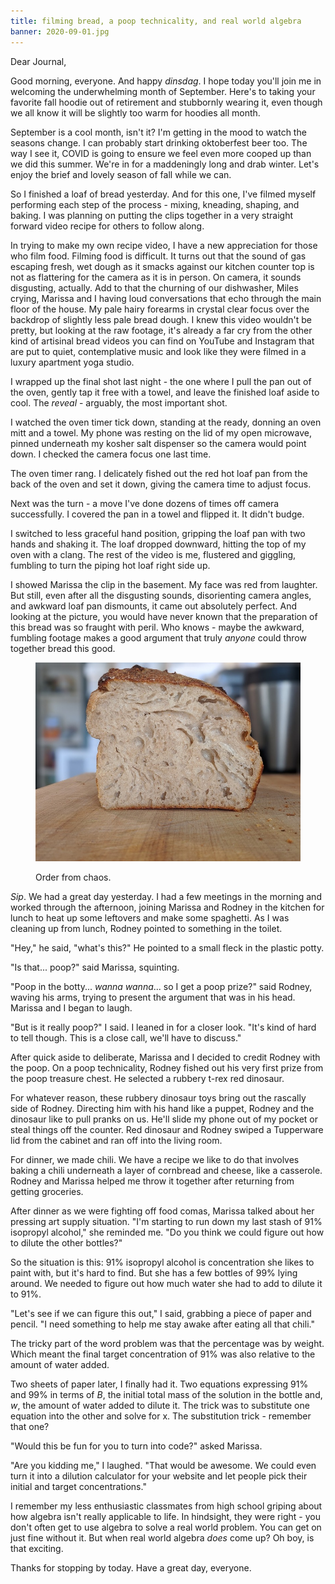 ```yaml
---
title: filming bread, a poop technicality, and real world algebra
banner: 2020-09-01.jpg
---
```


Dear Journal,

Good morning, everyone.  And happy _dinsdag_.  I hope today you'll
join me in welcoming the underwhelming month of September.  Here's to
taking your favorite fall hoodie out of retirement and stubbornly
wearing it, even though we all know it will be slightly too warm for
hoodies all month.

September is a cool month, isn't it?  I'm getting in the mood to watch
the seasons change.  I can probably start drinking oktoberfest beer
too.  The way I see it, COVID is going to ensure we feel even more
cooped up than we did this summer.  We're in for a maddeningly long
and drab winter.  Let's enjoy the brief and lovely season of fall
while we can.

So I finished a loaf of bread yesterday.  And for this one, I've
filmed myself performing each step of the process - mixing, kneading,
shaping, and baking.  I was planning on putting the clips together in
a very straight forward video recipe for others to follow along.

In trying to make my own recipe video, I have a new appreciation for
those who film food.  Filming food is difficult.  It turns out that
the sound of gas escaping fresh, wet dough as it smacks against our
kitchen counter top is not as flattering for the camera as it is in
person.  On camera, it sounds disgusting, actually.  Add to that the
churning of our dishwasher, Miles crying, Marissa and I having loud
conversations that echo through the main floor of the house.  My pale
hairy forearms in crystal clear focus over the backdrop of slightly
less pale bread dough.  I knew this video wouldn't be pretty, but
looking at the raw footage, it's already a far cry from the other kind
of artisinal bread videos you can find on YouTube and Instagram that
are put to quiet, contemplative music and look like they were filmed
in a luxury apartment yoga studio.

I wrapped up the final shot last night - the one where I pull the pan
out of the oven, gently tap it free with a towel, and leave the
finished loaf aside to cool.  The _reveal_ - arguably, the most
important shot.

I watched the oven timer tick down, standing at the ready, donning an
oven mitt and a towel.  My phone was resting on the lid of my open
microwave, pinned underneath my kosher salt dispenser so the camera
would point down.  I checked the camera focus one last time.

The oven timer rang.  I delicately fished out the red hot loaf pan
from the back of the oven and set it down, giving the camera time to
adjust focus.

Next was the turn - a move I've done dozens of times off camera
successfully.  I covered the pan in a towel and flipped it.  It didn't
budge.

I switched to less graceful hand position, gripping the loaf pan with
two hands and shaking it.  The loaf dropped downward, hitting the top
of my oven with a clang.  The rest of the video is me, flustered and
giggling, fumbling to turn the piping hot loaf right side up.

I showed Marissa the clip in the basement.  My face was red from
laughter.  But still, even after all the disgusting sounds,
disorienting camera angles, and awkward loaf pan dismounts, it came
out absolutely perfect.  And looking at the picture, you would have
never known that the preparation of this bread was so fraught with
peril.  Who knows - maybe the awkward, fumbling footage makes a good
argument that truly _anyone_ could throw together bread this good.

<figure>
  <a href="/images/2020-09-01/bread.jpg">
    <img alt="2020 09 01 bread" src="/images/2020-09-01/bread.jpg"/>
  </a>
  <figcaption>
    <p>Order from
chaos.</p>
  </figcaption>
</figure>

_Sip_.  We had a great day yesterday.  I had a few meetings in the
morning and worked through the afternoon, joining Marissa and Rodney
in the kitchen for lunch to heat up some leftovers and make some
spaghetti.  As I was cleaning up from lunch, Rodney pointed to
something in the toilet.

"Hey," he said, "what's this?"  He pointed to a small fleck in the
plastic potty.

"Is that... poop?" said Marissa, squinting.

"Poop in the botty... _wanna wanna_... so I get a poop prize?" said
Rodney, waving his arms, trying to present the argument that was in
his head.  Marissa and I began to laugh.

"But is it really poop?" I said.  I leaned in for a closer look.
"It's kind of hard to tell though.  This is a close call, we'll have
to discuss."

After quick aside to deliberate, Marissa and I decided to credit
Rodney with the poop.  On a poop technicality, Rodney fished out his
very first prize from the poop treasure chest.  He selected a rubbery
t-rex red dinosaur.

For whatever reason, these rubbery dinosaur toys bring out the
rascally side of Rodney.  Directing him with his hand like a puppet,
Rodney and the dinosaur like to pull pranks on us.  He'll slide my
phone out of my pocket or steal things off the counter.  Red dinosaur
and Rodney swiped a Tupperware lid from the cabinet and ran off into
the living room.

For dinner, we made chili.  We have a recipe we like to do that
involves baking a chili underneath a layer of cornbread and cheese,
like a casserole.  Rodney and Marissa helped me throw it together
after returning from getting groceries.

After dinner as we were fighting off food comas, Marissa talked about
her pressing art supply situation.  "I'm starting to run down my last
stash of 91% isopropyl alcohol," she reminded me.  "Do you think we
could figure out how to dilute the other bottles?"

So the situation is this: 91% isopropyl alcohol is concentration she
likes to paint with, but it's hard to find.  But she has a few bottles
of 99% lying around.  We needed to figure out how much water she had
to add to dilute it to 91%.

"Let's see if we can figure this out," I said, grabbing a piece of
paper and pencil.  "I need something to help me stay awake after
eating all that chili."

The tricky part of the word problem was that the percentage was by
weight.  Which meant the final target concentration of 91% was also
relative to the amount of water added.

Two sheets of paper later, I finally had it.  Two equations expressing
91% and 99% in terms of _B_, the initial total mass of the solution in
the bottle and, _w_, the amount of water added to dilute it.  The
trick was to substitute one equation into the other and solve for x.
The substitution trick - remember that one?

"Would this be fun for you to turn into code?" asked Marissa.

"Are you kidding me," I laughed.  "That would be awesome.  We could
even turn it into a dilution calculator for your website and let
people pick their initial and target concentrations."

I remember my less enthusiastic classmates from high school griping
about how algebra isn't really applicable to life.  In hindsight, they
were right - you don't often get to use algebra to solve a real world
problem.  You can get on just fine without it.  But when real world
algebra _does_ come up?  Oh boy, is that exciting.

Thanks for stopping by today.  Have a great day, everyone.
